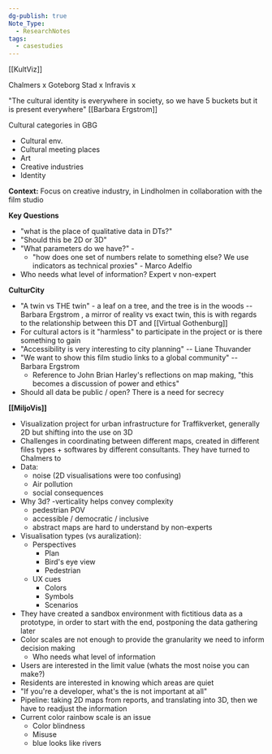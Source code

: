 ```yaml
---
dg-publish: true
Note_Type:
  - ResearchNotes
tags:
  - casestudies
---
```

[[KultViz]]

Chalmers x Goteborg Stad x Infravis x 

"The cultural identity is everywhere in society, so we have 5 buckets but it is present everywhere" [[Barbara Ergstrom]]

Cultural categories in GBG
- Cultural env.
- Cultural meeting places
- Art
- Creative industries
- Identity

**Context:**
Focus on creative industry, in Lindholmen in collaboration with the film studio

**Key Questions**
- "what is the place of qualitative data in DTs?"
- "Should this be 2D or 3D"
- "What parameters do we have?" - 
	- "how does one set of numbers relate to something else? We use indicators as technical proxies" - Marco Adelfio
- Who needs what level of information? Expert v non-expert

**CulturCity**
- "A twin vs THE twin" - a leaf on a tree, and the tree is in the woods -- Barbara Ergstrom , a mirror of reality vs exact twin, this is with regards to the relationship between this DT and [[Virtual Gothenburg]]
- For cultural actors is it "harmless" to participate in the project or is there something to gain
- "Accessibility is very interesting to city planning" -- Liane Thuvander
- "We want to show this film studio links to a global community" -- Barbara Ergstrom
	- Reference to John Brian Harley's reflections on map making, "this becomes a discussion of power and ethics"
- Should all data be public / open? There is a need for secrecy

**[[MiljoVis]]** 
- Visualization project for urban infrastructure for Traffikverket, generally 2D but shifting into the use on 3D
- Challenges in coordinating between different maps, created in different files types + softwares by different consultants. They have turned to Chalmers to 
- Data:
	- noise (2D visualisations were too confusing)
	- Air pollution
	- social consequences
- Why 3d?
	-verticality helps convey complexity
	- pedestrian POV
	- accessible / democratic / inclusive
	- abstract maps are hard to understand by non-experts
- Visualisation types (vs auralization):
	- Perspectives
		- Plan
		- Bird's eye view
		- Pedestrian
	- UX cues
		- Colors
		- Symbols
		- Scenarios
- They have created a sandbox environment with fictitious data as a prototype, in order to start with the end, postponing the data gathering later
- Color scales are not enough to provide the granularity we need to inform decision making
	- Who needs what level of information
- Users are interested in the limit value (whats the most noise you can make?)
- Residents are interested in knowing which areas are quiet
- "If you're a developer, what's the is not important at all"
- Pipeline: taking 2D maps from reports, and translating into 3D, then we have to readjust the information
- Current color rainbow scale is an issue
	- Color blindness
	- Misuse
	- blue looks like rivers